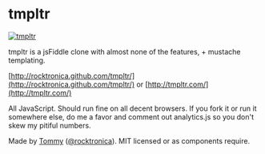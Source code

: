 # tmpltr

[![tmpltr](http://iamnotagoodartist.com/wp-content/uploads/2011/12/tmpltr.jpg)](http://tmpltr.com/)

tmpltr is a jsFiddle clone with almost none of the features, + mustache templating.

[http://rocktronica.github.com/tmpltr/](http://rocktronica.github.com/tmpltr/) or [http://tmpltr.com/](http://tmpltr.com/)

All JavaScript. Should run fine on all decent browsers. If you fork it or run it somewhere else, do me a favor and comment out analytics.js so you don't skew my pitiful numbers.

Made by <a href="http://mynameistommy.com/">Tommy</a> (<a href='https://twitter.com/#!/rocktronica'>@rocktronica</a>). MIT licensed or as components require.